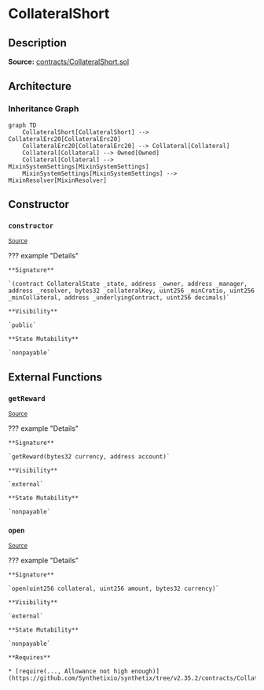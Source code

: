 # CollateralShort

## Description

**Source:** [contracts/CollateralShort.sol](https://github.com/Synthetixio/synthetix/tree/v2.35.2/contracts/CollateralShort.sol)

## Architecture

### Inheritance Graph

```mermaid
graph TD
    CollateralShort[CollateralShort] --> CollateralErc20[CollateralErc20]
    CollateralErc20[CollateralErc20] --> Collateral[Collateral]
    Collateral[Collateral] --> Owned[Owned]
    Collateral[Collateral] --> MixinSystemSettings[MixinSystemSettings]
    MixinSystemSettings[MixinSystemSettings] --> MixinResolver[MixinResolver]

```

## Constructor

### `constructor`

<sub>[Source](https://github.com/Synthetixio/synthetix/tree/v2.35.2/contracts/CollateralShort.sol#L13)</sub>

??? example "Details"

    **Signature**

    `(contract CollateralState _state, address _owner, address _manager, address _resolver, bytes32 _collateralKey, uint256 _minCratio, uint256 _minCollateral, address _underlyingContract, uint256 decimals)`

    **Visibility**

    `public`

    **State Mutability**

    `nonpayable`

## External Functions

### `getReward`

<sub>[Source](https://github.com/Synthetixio/synthetix/tree/v2.35.2/contracts/CollateralShort.sol#L50)</sub>

??? example "Details"

    **Signature**

    `getReward(bytes32 currency, address account)`

    **Visibility**

    `external`

    **State Mutability**

    `nonpayable`

### `open`

<sub>[Source](https://github.com/Synthetixio/synthetix/tree/v2.35.2/contracts/CollateralShort.sol#L38)</sub>

??? example "Details"

    **Signature**

    `open(uint256 collateral, uint256 amount, bytes32 currency)`

    **Visibility**

    `external`

    **State Mutability**

    `nonpayable`

    **Requires**

    * [require(..., Allowance not high enough)](https://github.com/Synthetixio/synthetix/tree/v2.35.2/contracts/CollateralShort.sol#L43)
